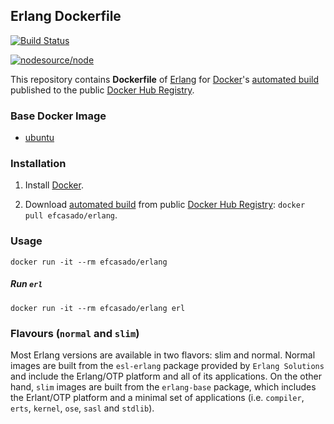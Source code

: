 ## Erlang Dockerfile
[![Build Status](https://travis-ci.org/efcasado/dockerfile-erlang.svg?branch=master)](https://travis-ci.org/efcasado/dockerfile-erlang)

[![nodesource/node](http://dockeri.co/image/efcasado/erlang)](https://registry.hub.docker.com/u/efcasado/erlang/)

This repository contains **Dockerfile** of [Erlang](http://www.erlang.org/) for [Docker](https://www.docker.com/)'s [automated build](https://registry.hub.docker.com/u/efcasado/erlang/) published to the public [Docker Hub Registry](https://registry.hub.docker.com/).


### Base Docker Image

* [ubuntu](https://registry.hub.docker.com/_/ubuntu/)


### Installation

1. Install [Docker](https://www.docker.com/).

2. Download [automated build](https://registry.hub.docker.com/u/efcasado/erlang/) from public [Docker Hub Registry](https://registry.hub.docker.com/): `docker pull efcasado/erlang`.


### Usage

    docker run -it --rm efcasado/erlang

##### Run `erl`

    docker run -it --rm efcasado/erlang erl


### Flavours (`normal` and `slim`)

Most Erlang versions are available in two flavors: slim and normal.
Normal images are built from the `esl-erlang` package provided by
`Erlang Solutions` and include the Erlang/OTP platform and all of
its applications. On the other hand, `slim` images are built from
the `erlang-base` package, which includes the Erlant/OTP platform
and a minimal set of applications (i.e. `compiler`, `erts`, `kernel`,
`ose`, `sasl` and `stdlib`).
